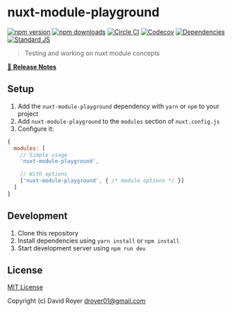 # nuxt-module-playground

[![npm version][npm-version-src]][npm-version-href]
[![npm downloads][npm-downloads-src]][npm-downloads-href]
[![Circle CI][circle-ci-src]][circle-ci-href]
[![Codecov][codecov-src]][codecov-href]
[![Dependencies][david-dm-src]][david-dm-href]
[![Standard JS][standard-js-src]][standard-js-href]

> Testing and working on nuxt module concepts

[📖 **Release Notes**](./CHANGELOG.md)

## Setup

1. Add the `nuxt-module-playground` dependency with `yarn` or `npm` to your project
2. Add `nuxt-module-playground` to the `modules` section of `nuxt.config.js`
3. Configure it:

```js
{
  modules: [
    // Simple usage
    'nuxt-module-playground',

    // With options
    ['nuxt-module-playground', { /* module options */ }]
  ]
}
```

## Development

1. Clone this repository
2. Install dependencies using `yarn install` or `npm install`
3. Start development server using `npm run dev`

## License

[MIT License](./LICENSE)

Copyright (c) David Royer <droyer01@gmail.com>

<!-- Badges -->
[npm-version-src]: https://img.shields.io/npm/dt/@droyer/nuxt-module-playground.svg?style=flat-square
[npm-version-href]: https://npmjs.com/package/@droyer/nuxt-module-playground

[npm-downloads-src]: https://img.shields.io/npm/v/@droyer/nuxt-module-playground/latest.svg?style=flat-square
[npm-downloads-href]: https://npmjs.com/package/@droyer/nuxt-module-playground

[circle-ci-src]: https://img.shields.io/circleci/project/github/davidroyer/nuxt-module-playground.svg?style=flat-square
[circle-ci-href]: https://circleci.com/gh/davidroyer/nuxt-module-playground

[codecov-src]: https://img.shields.io/codecov/c/github/davidroyer/nuxt-module-playground.svg?style=flat-square
[codecov-href]: https://codecov.io/gh/davidroyer/nuxt-module-playground

[david-dm-src]: https://david-dm.org/davidroyer/@droyer/nuxt-module-playground/status.svg?style=flat-square
[david-dm-href]: https://david-dm.org/davidroyer/@droyer/nuxt-module-playground

[standard-js-src]: https://img.shields.io/badge/code_style-standard-brightgreen.svg?style=flat-square
[standard-js-href]: https://standardjs.com
